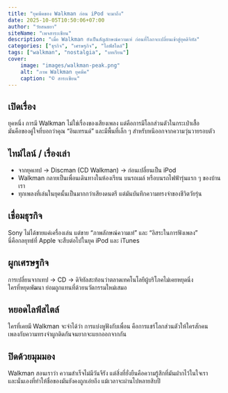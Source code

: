 ```yaml
---
title: "ยุคพีคของ Walkman ก่อน iPod จะมาถึง"
date: 2025-10-05T10:50:06+07:00
author: "วัยสนธยา"
siteName: "เพจสาระเซียน"
description: "เมื่อ Walkman ยังเป็นสัญลักษณ์ความเท่ ก่อนที่โลกจะเปลี่ยนเข้าสู่ยุคดิจิทัล"
categories: ["ธุรกิจ", "เศรษฐกิจ", "ไลฟ์สไตล์"]
tags: ["walkman", "nostalgia", "บทเรียน"]
cover:
    image: "images/walkman-peak.png"
    alt: "ภาพ Walkman ยุคพีค"
    caption: "© สาระเซียน"
---
```


## เปิดเรื่อง

ยุคหนึ่ง การมี Walkman ไม่ใช่เรื่องของเสียงเพลง แต่คือการมีโลกส่วนตัวในกระเป๋าเสื้อ  
มันคือของคู่ใจที่บอกว่าคุณ “อินเทรนด์” และมีพื้นที่เล็ก ๆ สำหรับหนีออกจากความวุ่นวายรอบตัว

## ไทม์ไลน์ / เรื่องเล่า

- จากยุคเทป → Discman (CD Walkman) → ก่อนเปลี่ยนเป็น iPod  
- Walkman กลายเป็นเพื่อนเดินทางในห้องเรียน บนรถเมล์ หรือบนรถไฟฟ้ารุ่นแรก ๆ ของบ้านเรา  
- ทุกเพลงที่เล่นในยุคนั้นเป็นมากกว่าเสียงดนตรี แต่มันบันทึกความทรงจำของชีวิตวัยรุ่น

## เชื่อมธุรกิจ

Sony ไม่ได้ขายแค่เครื่องเล่น แต่ขาย “ภาพลักษณ์ความเท่” และ “อิสระในการฟังเพลง”  
นี่คือกลยุทธ์ที่ Apple จะสืบต่อไปในยุค iPod และ iTunes

## ผูกเศรษฐกิจ

การเปลี่ยนจากเทป → CD → ดิจิทัลสะท้อนว่าตลาดเทคโนโลยีผู้บริโภคไม่เคยหยุดนิ่ง  
ใครที่หยุดพัฒนา ย่อมถูกแทนที่ด้วยนวัตกรรมใหม่เสมอ

## หยอดไลฟ์สไตล์

ใครที่เคยมี Walkman จะจำได้ว่า การแบ่งหูฟังกับเพื่อน คือการแชร์โลกส่วนตัวให้ใครสักคน  
เพลงกับความทรงจำผูกติดกันจนยากจะแยกออกจากกัน

## ปิดด้วยมุมมอง

Walkman สอนเราว่า ความสำเร็จไม่มีวันจีรัง แต่สิ่งที่ยั่งยืนคือความรู้สึกที่มันฝากไว้ในใจเรา  
และนั่นเองที่ทำให้ชื่อของมันยังคงถูกเอ่ยถึง แม้เวลาจะผ่านไปหลายสิบปี
